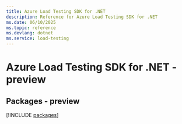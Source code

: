 ```yaml
---
title: Azure Load Testing SDK for .NET
description: Reference for Azure Load Testing SDK for .NET
ms.date: 06/10/2025
ms.topic: reference
ms.devlang: dotnet
ms.service: load-testing
---
```

# Azure Load Testing SDK for .NET - preview
## Packages - preview
[!INCLUDE [packages](load-testing-index.md)]